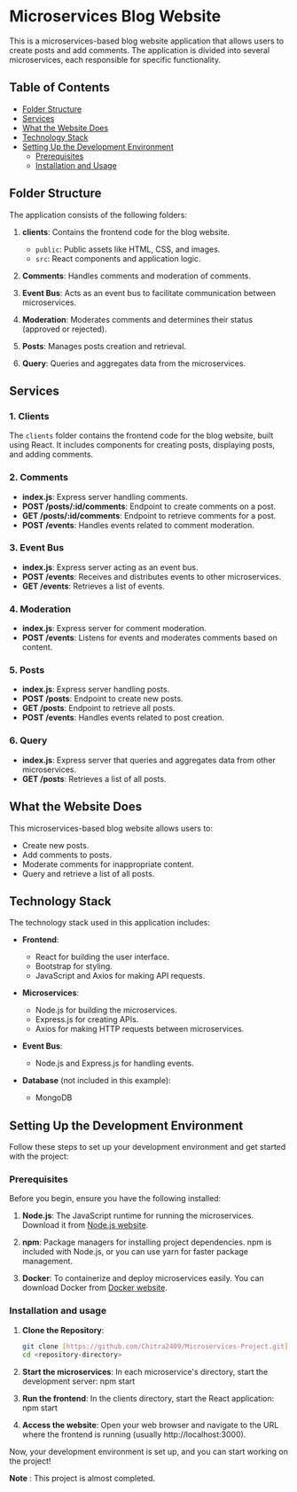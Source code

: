 # Microservices Blog Website

This is a microservices-based blog website application that allows users to create posts and add comments. The application is divided into several microservices, each responsible for specific functionality.

## Table of Contents

- [Folder Structure](#folder-structure)
- [Services](#services)
- [What the Website Does](#what-the-website-does)
- [Technology Stack](#technology-stack)
- [Setting Up the Development Environment](#setting-up-the-development-environment)
  - [Prerequisites](#prerequisites)
  - [Installation and Usage](#installation-and-usage)

## Folder Structure

The application consists of the following folders:

1. **clients**: Contains the frontend code for the blog website.

   - `public`: Public assets like HTML, CSS, and images.
   - `src`: React components and application logic.

2. **Comments**: Handles comments and moderation of comments.

3. **Event Bus**: Acts as an event bus to facilitate communication between microservices.

4. **Moderation**: Moderates comments and determines their status (approved or rejected).

5. **Posts**: Manages posts creation and retrieval.

6. **Query**: Queries and aggregates data from the microservices.

## Services

### 1. Clients

The `clients` folder contains the frontend code for the blog website, built using React. It includes components for creating posts, displaying posts, and adding comments.

### 2. Comments

- **index.js**: Express server handling comments.
- **POST /posts/:id/comments**: Endpoint to create comments on a post.
- **GET /posts/:id/comments**: Endpoint to retrieve comments for a post.
- **POST /events**: Handles events related to comment moderation.

### 3. Event Bus

- **index.js**: Express server acting as an event bus.
- **POST /events**: Receives and distributes events to other microservices.
- **GET /events**: Retrieves a list of events.

### 4. Moderation

- **index.js**: Express server for comment moderation.
- **POST /events**: Listens for events and moderates comments based on content.

### 5. Posts

- **index.js**: Express server handling posts.
- **POST /posts**: Endpoint to create new posts.
- **GET /posts**: Endpoint to retrieve all posts.
- **POST /events**: Handles events related to post creation.

### 6. Query

- **index.js**: Express server that queries and aggregates data from other microservices.
- **GET /posts**: Retrieves a list of all posts.

## What the Website Does

This microservices-based blog website allows users to:

- Create new posts.
- Add comments to posts.
- Moderate comments for inappropriate content.
- Query and retrieve a list of all posts.

## Technology Stack

The technology stack used in this application includes:

- **Frontend**:
  - React for building the user interface.
  - Bootstrap for styling.
  - JavaScript and Axios for making API requests.

- **Microservices**:
  - Node.js for building the microservices.
  - Express.js for creating APIs.
  - Axios for making HTTP requests between microservices.

- **Event Bus**:
  - Node.js and Express.js for handling events.

- **Database** (not included in this example):
  - MongoDB

## Setting Up the Development Environment

Follow these steps to set up your development environment and get started with the project:

### Prerequisites

Before you begin, ensure you have the following installed:

1. **Node.js**: The JavaScript runtime for running the microservices. Download it from [Node.js website](https://nodejs.org/).

2. **npm**: Package managers for installing project dependencies. npm is included with Node.js, or you can use yarn for faster package management.

3. **Docker**: To containerize and deploy microservices easily. You can download Docker from [Docker website](https://www.docker.com/get-started).

### Installation and usage

1. **Clone the Repository**:

   ```bash
   git clone [https://github.com/Chitra2409/Microservices-Project.git]
   cd <repository-directory>

 2. **Start the microservices**: In each microservice's directory, start the development server:
 npm start

 3. **Run the frontend**: In the clients directory, start the React application:
npm start

 4. **Access the website**: Open your web browser and navigate to the URL where the frontend is running (usually http://localhost:3000).

Now, your development environment is set up, and you can start working on the project!



**Note** : This project is almost completed.


